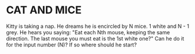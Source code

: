 # CAT AND MICE

Kitty is taking a nap.  He dreams he is encircled by N mice.   1 white and N - 1 grey.   He hears you saying: "Eat each Nth mouse, keeping the same direction.  The last mouse you must eat is the 1st white one?"   Can he do it for the input number (N)?   If so where should he start?
